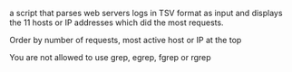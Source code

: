 a script that parses web servers logs in TSV format as input and displays the 11 hosts or IP addresses which did the most requests.



Order by number of requests, most active host or IP at the top

You are not allowed to use grep, egrep, fgrep or rgrep
